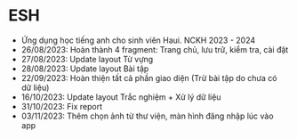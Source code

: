 # ESH
- Ứng dụng học tiếng anh cho sinh viên Haui. NCKH 2023 - 2024
- 26/08/2023: Hoàn thành 4 fragment: Trang chủ, lưu trữ, kiểm tra, cài đặt
- 27/08/2023: Update layout Từ vựng
- 28/08/2023: Update layout Bài tập
- 22/09/2023: Hoàn thiện tất cả phần giao diện (Trừ bài tập do chưa có dữ liệu)
- 16/10/2023: Update layout Trắc nghiệm + Xử lý dữ liệu
- 31/10/2023: Fix report
- 03/11/2023: Thêm chọn ảnh từ thư viện, màn hình đăng nhập lúc vào app
